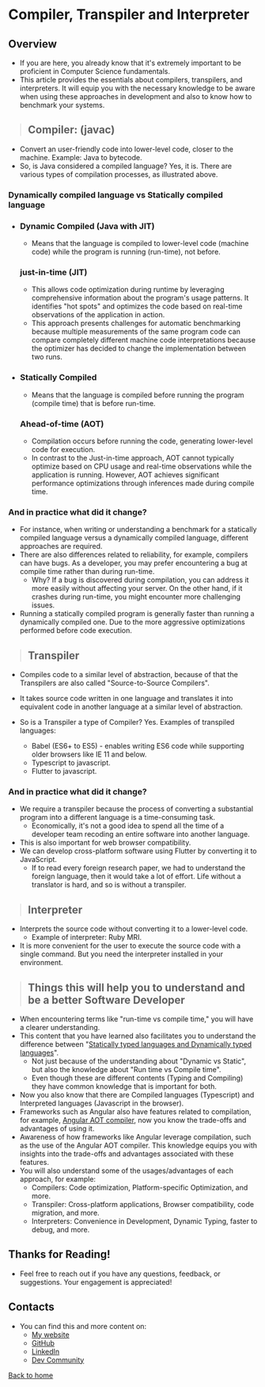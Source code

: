 # Compiler, Transpiler and Interpreter

## Overview

- If you are here, you already know that it's extremely important to be proficient in Computer Science fundamentals.
- This article provides the essentials about compilers, transpilers, and interpreters. It will equip you with the necessary knowledge to be aware when using these approaches in development and also to know how to benchmark your systems.

> ## Compiler: (javac)

- Convert an user-friendly code into lower-level code, closer to the machine. Example: Java to bytecode.
- So, is Java considered a compiled language? Yes, it is. There are various types of compilation processes, as illustrated above.

### Dynamically compiled language vs Statically compiled language

  - ### Dynamic Compiled (Java with JIT)

    - Means that the language is compiled to lower-level code (machine code) while the program is running (run-time), not before.

    ### just-in-time (JIT)

    - This allows code optimization during runtime by leveraging comprehensive information about the program's usage patterns. It identifies "hot spots" and optimizes the code based on real-time observations of the application in action.
    - This approach presents challenges for automatic benchmarking because multiple measurements of the same program code can compare completely different machine code interpretations because the optimizer has decided to change the implementation between two runs.

  - ### Statically Compiled

    - Means that the language is compiled before running the program (compile time) that is before run-time.

    ### Ahead-of-time (AOT)

    - Compilation occurs before running the code, generating lower-level code for execution.
    - In contrast to the Just-in-time approach, AOT cannot typically optimize based on CPU usage and real-time observations while the application is running. However, AOT achieves significant performance optimizations through inferences made during compile time.

### And in practice what did it change?

- For instance, when writing or understanding a benchmark for a statically compiled language versus a dynamically compiled language, different approaches are required.
- There are also differences related to reliability, for example, compilers can have bugs. As a developer, you may prefer encountering a bug at compile time rather than during run-time.
  - Why? If a bug is discovered during compilation, you can address it more easily without affecting your server. On the other hand, if it crashes during run-time, you might encounter more challenging issues.
- Running a statically compiled program is generally faster than running a dynamically compiled one. Due to the more aggressive optimizations performed before code execution.

> ## Transpiler

- Compiles code to a similar level of abstraction, because of that the Transpilers are also called "Source-to-Source Compilers".
- It takes source code written in one language and translates it into equivalent code in another language at a similar level of abstraction.
- So is a Transpiler a type of Compiler? Yes. Examples of transpiled languages:

  - Babel (ES6+ to ES5) - enables writing ES6 code while supporting older browsers like IE 11 and below.
  - Typescript to javascript.
  - Flutter to javascript.

### And in practice what did it change?

  - We require a transpiler because the process of converting a substantial program into a different language is a time-consuming task.
    - Economically, it's not a good idea to spend all the time of a developer team recoding an entire software into another language.
  - This is also important for web browser compatibility.
  - We can develop cross-platform software using Flutter by converting it to JavaScript.
    - If to read every foreign research paper, we had to understand the foreign language, then it would take a lot of effort. Life without a translator is hard, and so is without a transpiler.

> ## Interpreter

- Interprets the source code without converting it to a lower-level code.
  - Example of interpreter: Ruby MRI.
- It is more convenient for the user to execute the source code with a single command. But you need the interpreter installed in your environment.

> ## Things this will help you to understand and be a better Software Developer

- When encountering terms like "run-time vs compile time," you will have a clearer understanding.
- This content that you have learned also facilitates you to understand the difference between "[Statically typed languages
  and Dynamically typed languages](https://stackoverflow.com/questions/1517582/what-is-the-difference-between-statically-typed-and-dynamically-typed-languages)".
  - Not just because of the understanding about "Dynamic vs Static", but also the knowledge about "Run time vs Compile time".
  - Even though these are different contents (Typing and Compiling) they have common knowledge that is important for both.
- Now you also know that there are Compiled languages (Typescript) and Interpreted languages (Javascript in the browser).
- Frameworks such as Angular also have features related to compilation, for example, [Angular AOT compiler](https://angular.io/guide/aot-compiler), now you know the trade-offs and advantages of using it.
- Awareness of how frameworks like Angular leverage compilation, such as the use of the Angular AOT compiler. This knowledge equips you with insights into the trade-offs and advantages associated with these features.
- You will also understand some of the usages/advantages of each approach, for example:
  - Compilers: Code optimization, Platform-specific Optimization, and more.
  - Transpiler: Cross-platform applications, Browser compatibility, code migration, and more.
  - Interpreters: Convenience in Development, Dynamic Typing, faster to debug, and more.

## Thanks for Reading!

- Feel free to reach out if you have any questions, feedback, or suggestions. Your engagement is appreciated!

## Contacts

- You can find this and more content on:
  - [My website](https://godinhojoao.com/)
  - [GitHub](https://github.com/godinhojoao)
  - [LinkedIn](https://www.linkedin.com/in/joaogodinhoo/)
  - [Dev Community](https://dev.to/godinhojoao)

[Back to home](/readme.md)
